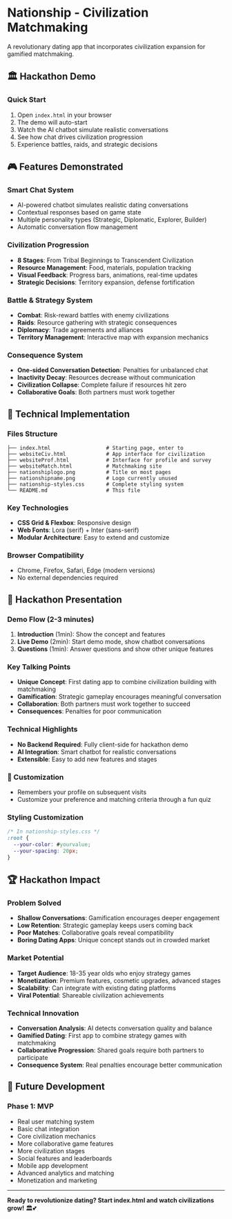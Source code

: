 # Nationship - Civilization Matchmaking

A revolutionary dating app that incorporates civilization expansion for gamified matchmaking.

## 🏛️ Hackathon Demo

### Quick Start
1. Open `index.html` in your browser
2. The demo will auto-start
3. Watch the AI chatbot simulate realistic conversations
4. See how chat drives civilization progression
5. Experience battles, raids, and strategic decisions

## 🎮 Features Demonstrated

### Smart Chat System
- AI-powered chatbot simulates realistic dating conversations
- Contextual responses based on game state
- Multiple personality types (Strategic, Diplomatic, Explorer, Builder)
- Automatic conversation flow management

### Civilization Progression
- **8 Stages**: From Tribal Beginnings to Transcendent Civilization
- **Resource Management**: Food, materials, population tracking
- **Visual Feedback**: Progress bars, animations, real-time updates
- **Strategic Decisions**: Territory expansion, defense fortification

### Battle & Strategy System
- **Combat**: Risk-reward battles with enemy civilizations
- **Raids**: Resource gathering with strategic consequences
- **Diplomacy**: Trade agreements and alliances
- **Territory Management**: Interactive map with expansion mechanics

### Consequence System
- **One-sided Conversation Detection**: Penalties for unbalanced chat
- **Inactivity Decay**: Resources decrease without communication
- **Civilization Collapse**: Complete failure if resources hit zero
- **Collaborative Goals**: Both partners must work together

## 🚀 Technical Implementation

### Files Structure
```
├── index.html                  # Starting page, enter to
├── websiteCiv.html             # App interface for civilization
├── websiteProf.html            # Interface for profile and survey
├── websiteMatch.html           # Matchmaking site
├── nationshiplogo.png          # Title on most pages
├── nationshipname.png          # Logo currently unused
├── nationship-styles.css       # Complete styling system
└── README.md                   # This file
```

### Key Technologies
- **CSS Grid & Flexbox**: Responsive design
- **Web Fonts**: Lora (serif) + Inter (sans-serif)
- **Modular Architecture**: Easy to extend and customize

### Browser Compatibility
- Chrome, Firefox, Safari, Edge (modern versions)
- No external dependencies required

## 🎯 Hackathon Presentation

### Demo Flow (2-3 minutes)
1. **Introduction** (1min): Show the concept and features
2. **Live Demo** (2min): Start demo mode, show chatbot conversations
3. **Questions** (1min): Answer questions and show other unique features

### Key Talking Points
- **Unique Concept**: First dating app to combine civilization building with matchmaking
- **Gamification**: Strategic gameplay encourages meaningful conversation
- **Collaboration**: Both partners must work together to succeed
- **Consequences**: Penalties for poor communication

### Technical Highlights
- **No Backend Required**: Fully client-side for hackathon demo
- **AI Integration**: Smart chatbot for realistic conversations
- **Extensible**: Easy to add new features and stages

### 🔧 Customization

- Remembers your profile on subsequent visits
- Customize your preference and matching criteria through a fun quiz

### Styling Customization
```css
/* In nationship-styles.css */
:root {
  --your-color: #yourvalue;
  --your-spacing: 20px;
}
```

## 🏆 Hackathon Impact

### Problem Solved
- **Shallow Conversations**: Gamification encourages deeper engagement
- **Low Retention**: Strategic gameplay keeps users coming back
- **Poor Matches**: Collaborative goals reveal compatibility
- **Boring Dating Apps**: Unique concept stands out in crowded market

### Market Potential
- **Target Audience**: 18-35 year olds who enjoy strategy games
- **Monetization**: Premium features, cosmetic upgrades, advanced stages
- **Scalability**: Can integrate with existing dating platforms
- **Viral Potential**: Shareable civilization achievements

### Technical Innovation
- **Conversation Analysis**: AI detects conversation quality and balance
- **Gamified Dating**: First app to combine strategy games with matchmaking
- **Collaborative Progression**: Shared goals require both partners to participate
- **Consequence System**: Real penalties encourage better communication

## 📱 Future Development

### Phase 1: MVP
- Real user matching system
- Basic chat integration
- Core civilization mechanics
- More collaborative game features
- More civilization stages
- Social features and leaderboards
- Mobile app development
- Advanced analytics and matching
- Monetization and marketing

---

**Ready to revolutionize dating? Start index.html and watch civilizations grow!** 🏛️💕

